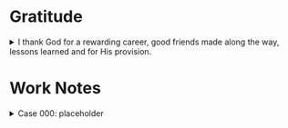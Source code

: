 # Gratitude

<details>
  <summary> I thank God for a rewarding career, good friends made along the way, lessons learned and for His provision. </summary>
    - < placeholder>  
    - < placeholder>  
    - < placeholder>
</details>

# Work Notes

<details><summary> Case 000: placeholder </summary>
  <blockquote>

  <details><summary> Reconnaissance </summary>
    <blockquote>
    - < placeholder>  
    - < placeholder>  
    - < placeholder>
    </blockquote>
    </details>

  <details><summary> Resource Development </summary>
    <blockquote>
    < placeholder>
    </blockquote>
    </details>

  <details><summary> Initial Access </summary>
    <blockquote>
    < placeholder>
    </blockquote>
    </details>

  <details><summary> Execution </summary>
    <blockquote>
    < placeholder>
    </blockquote>
    </details>

  <details><summary> Persistence </summary>
    <blockquote>
    < placeholder>
    </blockquote>
    </details>

  <details><summary> Privilege Escalation </summary>
    <blockquote>
    < placeholder>
    </blockquote>
    </details>

  <details><summary> Defense Evasion </summary>
    <blockquote>
    < placeholder>
    </blockquote>
    </details>

  <details><summary> Credential Access </summary>
    <blockquote>
    < placeholder>
    </blockquote>
    </details>

  <details><summary> Discovery </summary>
    <blockquote>
    < placeholder>
    </blockquote>
    </details>

  <details><summary> Lateral Movement </summary>
    <blockquote>
    < placeholder>
    </blockquote>
    </details>

  <details><summary> Collection </summary>
    <blockquote>
    < placeholder>
    </blockquote>
    </details>

  <details><summary> Command and Controls </summary>
    <blockquote>
    < placeholder>
    </blockquote>
    </details>

  <details><summary> Exfiltration </summary>
    <blockquote>
    < placeholder>
    </blockquote>
    </details>

  <details><summary> Impact </summary>
    <blockquote>
    < placeholder>
    </blockquote>
    </details>

  </blockquote>
</details>

